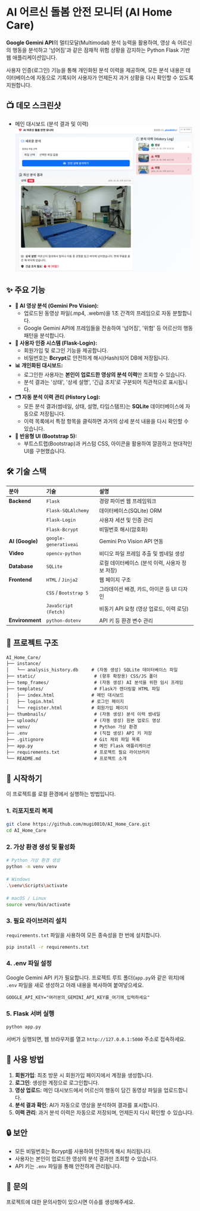 # AI 어르신 돌봄 안전 모니터 (AI Home Care)
**Google Gemini API**의 멀티모달(Multimodal) 분석 능력을 활용하여, 영상 속 어르신의 행동을 분석하고 '넘어짐'과 같은 잠재적 위험 상황을 감지하는 Python Flask 기반 웹 애플리케이션입니다.

사용자 인증(로그인) 기능을 통해 개인화된 분석 이력을 제공하며, 모든 분석 내용은 데이터베이스에 자동으로 기록되어 사용자가 언제든지 과거 상황을 다시 확인할 수 있도록 지원합니다.

## 📺 데모 스크린샷

* 메인 대시보드 (분석 결과 및 이력)
    ![메인 화면](images/image_f3a37c.jpg)

## ✨ 주요 기능

* **🤖 AI 영상 분석 (Gemini Pro Vision):**
    * 업로드된 동영상 파일(.mp4, .webm)을 1초 간격의 프레임으로 자동 분할합니다.
    * Google Gemini API에 프레임들을 전송하여 '넘어짐', '위험' 등 어르신의 행동 패턴을 분석합니다.
* **🔐 사용자 인증 시스템 (Flask-Login):**
    * 회원가입 및 로그인 기능을 제공합니다.
    * 비밀번호는 **Bcrypt**로 안전하게 해시(Hash)되어 DB에 저장됩니다.
* **📊 개인화된 대시보드:**
    * 로그인한 사용자는 **본인이 업로드한 영상의 분석 이력**만 조회할 수 있습니다.
    * 분석 결과는 '상태', '상세 설명', '긴급 조치'로 구분되어 직관적으로 표시됩니다.
* **🗂️ 자동 분석 이력 관리 (History Log):**
    * 모든 분석 결과(썸네일, 상태, 설명, 타임스탬프)는 **SQLite** 데이터베이스에 자동으로 저장됩니다.
    * 이력 목록에서 특정 항목을 클릭하면 과거의 상세 분석 내용을 다시 확인할 수 있습니다.
* **🎨 반응형 UI (Bootstrap 5):**
    * 부트스트랩(Bootstrap)과 커스텀 CSS, 아이콘을 활용하여 깔끔하고 현대적인 UI를 구현했습니다.

## 🛠️ 기술 스택

| 분야 | 기술 | 설명 |
| :--- | :--- | :--- |
| **Backend** | `Flask` | 경량 파이썬 웹 프레임워크 |
| | `Flask-SQLAlchemy` | 데이터베이스(SQLite) ORM |
| | `Flask-Login` | 사용자 세션 및 인증 관리 |
| | `Flask-Bcrypt` | 비밀번호 해시(암호화) |
| **AI (Google)** | `google-generativeai` | Gemini Pro Vision API 연동 |
| **Video** | `opencv-python` | 비디오 파일 프레임 추출 및 썸네일 생성 |
| **Database** | `SQLite` | 로컬 데이터베이스 (분석 이력, 사용자 정보 저장) |
| **Frontend** | `HTML` / `Jinja2` | 웹 페이지 구조 |
| | `CSS` / `Bootstrap 5`| 그라데이션 배경, 카드, 아이콘 등 UI 디자인 |
| | `JavaScript (Fetch)`| 비동기 API 요청 (영상 업로드, 이력 로딩) |
| **Environment**| `python-dotenv` | API 키 등 환경 변수 관리 |

## 📁 프로젝트 구조

```
AI_Home_Care/
├── instance/
│   └── analysis_history.db     # (자동 생성) SQLite 데이터베이스 파일
├── static/                      # (향후 확장용) CSS/JS 폴더
├── temp_frames/                 # (자동 생성) AI 분석을 위한 임시 프레임
├── templates/                   # Flask가 렌더링할 HTML 파일
│   ├── index.html              # 메인 대시보드
│   ├── login.html              # 로그인 페이지
│   └── register.html           # 회원가입 페이지
├── thumbnails/                  # (자동 생성) 분석 이력 썸네일
├── uploads/                     # (자동 생성) 원본 업로드 영상
├── venv/                        # Python 가상 환경
├── .env                         # (직접 생성) API 키 저장
├── .gitignore                   # Git 제외 파일 목록
├── app.py                       # 메인 Flask 애플리케이션
├── requirements.txt             # 프로젝트 필요 라이브러리
└── README.md                    # 프로젝트 소개
```

## 🚀 시작하기

이 프로젝트를 로컬 환경에서 실행하는 방법입니다.

### 1. 리포지토리 복제

```bash
git clone https://github.com/mugi0810/AI_Home_Care.git
cd AI_Home_Care
```

### 2. 가상 환경 생성 및 활성화

```bash
# Python 가상 환경 생성
python -m venv venv

# Windows
.\venv\Scripts\activate

# macOS / Linux
source venv/bin/activate
```

### 3. 필요 라이브러리 설치

`requirements.txt` 파일을 사용하여 모든 종속성을 한 번에 설치합니다.

```bash
pip install -r requirements.txt
```

### 4. .env 파일 설정

Google Gemini API 키가 필요합니다. 프로젝트 루트 폴더(`app.py`와 같은 위치)에 `.env` 파일을 새로 생성하고 아래 내용을 복사하여 붙여넣으세요.

```
GOOGLE_API_KEY="여러분의_GEMINI_API_KEY를_여기에_입력하세요"
```

### 5. Flask 서버 실행

```bash
python app.py
```

서버가 실행되면, 웹 브라우저를 열고 `http://127.0.0.1:5000` 주소로 접속하세요.

## 📝 사용 방법

1. **회원가입**: 최초 방문 시 회원가입 페이지에서 계정을 생성합니다.
2. **로그인**: 생성한 계정으로 로그인합니다.
3. **영상 업로드**: 메인 대시보드에서 어르신의 행동이 담긴 동영상 파일을 업로드합니다.
4. **분석 결과 확인**: AI가 자동으로 영상을 분석하여 결과를 표시합니다.
5. **이력 관리**: 과거 분석 이력은 자동으로 저장되며, 언제든지 다시 확인할 수 있습니다.

## 🔒 보안

- 모든 비밀번호는 Bcrypt를 사용하여 안전하게 해시 처리됩니다.
- 사용자는 본인이 업로드한 영상의 분석 결과만 조회할 수 있습니다.
- API 키는 `.env` 파일을 통해 안전하게 관리됩니다.

## 📧 문의

프로젝트에 대한 문의사항이 있으시면 이슈를 생성해주세요.

